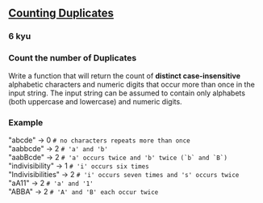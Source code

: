<h2><a href=https://www.codewars.com/kata/54bf1c2cd5b56cc47f0007a1/train/csharp target="_blank">Counting Duplicates</a></h2><h3>6 kyu</h3><h3 id="count-the-number-of-duplicates">Count the number of Duplicates</h3><p>Write a function that will return the count of <strong>distinct case-insensitive</strong> alphabetic characters and numeric digits that occur more than once in the input string. The input string can be assumed to contain only alphabets (both uppercase and lowercase) and numeric digits.</p><h3 id="example">Example</h3><p>"abcde" -&gt; 0             <code># no characters repeats more than once</code><br>"aabbcde" -&gt; 2           <code># 'a' and 'b'</code><br>"aabBcde" -&gt; 2           <code># 'a' occurs twice and 'b' twice (`b` and `B`)</code><br>"indivisibility" -&gt; 1    <code># 'i' occurs six times</code><br>"Indivisibilities" -&gt; 2  <code># 'i' occurs seven times and 's' occurs twice</code><br>"aA11" -&gt; 2              <code># 'a' and '1'</code><br>"ABBA" -&gt; 2              <code># 'A' and 'B' each occur twice</code></p>